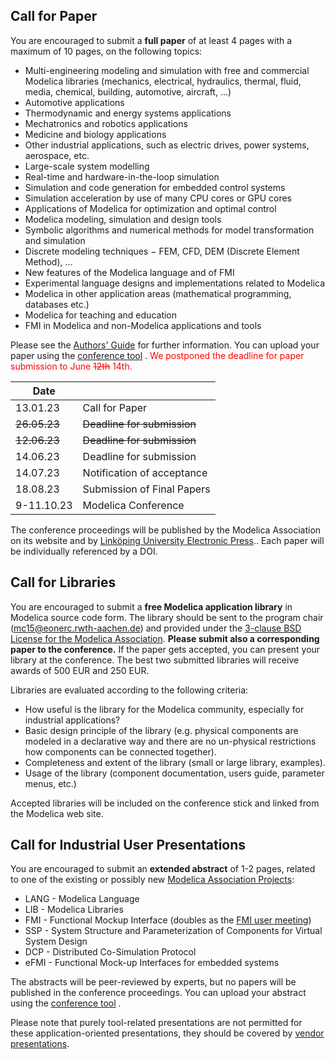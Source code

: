 ## Call for Paper

You are encouraged to submit a **full paper**  of at least 4 pages with a maximum of 10 pages, on the following topics:

-   Multi-engineering modeling and simulation with free and commercial Modelica libraries (mechanics, electrical, hydraulics, thermal, fluid, media, chemical, building, automotive, aircraft, ...)
-   Automotive applications
-   Thermodynamic and energy systems applications
-   Mechatronics and robotics applications
-   Medicine and biology applications
-   Other industrial applications, such as electric drives, power systems, aerospace, etc.
-   Large-scale system modelling
-   Real-time and hardware-in-the-loop simulation
-   Simulation and code generation for embedded control systems
-   Simulation acceleration by use of many CPU cores or GPU cores
-   Applications of Modelica for optimization and optimal control
-   Modelica modeling, simulation and design tools
-   Symbolic algorithms and numerical methods for model transformation and simulation
-   Discrete modeling techniques − FEM, CFD, DEM (Discrete Element Method), ...
-   New features of the Modelica language and of FMI
-   Experimental language designs and implementations related to Modelica
-   Modelica in other application areas (mathematical programming, databases etc.)
-   Modelica for teaching and education
-   FMI in Modelica and non-Modelica applications and tools

Please see the  [Authors' Guide](authors.md) for further information. You can upload your paper using the [conference tool](https://www.conftool.com/modelica2023/) .
<span style="color:red">We postponed the deadline for paper submission to June <s>12th</s> 14th.</span>

| Date | |
| --- | --- |
|13.01.23|Call for Paper|
|~~26.05.23~~|~~Deadline for submission~~|
|~~12.06.23~~|~~Deadline for submission~~|
|14.06.23|Deadline for submission|
|14.07.23|Notification of acceptance|
|18.08.23|Submission of Final Papers|
|9-11.10.23|Modelica Conference|

The conference proceedings will be published by the Modelica Association on its website and by  [Linköping University Electronic Press](http://www.ep.liu.se/)..
Each paper will be individually referenced by a DOI.

## Call for Libraries

You are encouraged to submit a  **free Modelica application library**  in Modelica source code form.
The library should be sent to the program chair ([mc15@eonerc.rwth-aachen.de](mailto:mc15@eonerc.rwth-aachen.de)) and provided under the [3-clause BSD License for the Modelica Association](https://modelica.org/licenses/modelica-3-clause-bsd).
**Please submit also a corresponding paper to the conference.**
If the paper gets accepted, you can present your library at the conference. The best two submitted libraries will receive awards of 500 EUR and 250 EUR.

Libraries are evaluated according to the following criteria:

-   How useful is the library for the Modelica community, especially for industrial applications?
-   Basic design principle of the library (e.g. physical components are modeled in a declarative way and there are no un-physical restrictions how components can be connected together).
-   Completeness and extent of the library (small or large library, examples).
-   Usage of the library (component documentation, users guide, parameter menus, etc.)

Accepted libraries will be included on the conference stick and linked from the Modelica web site.

## Call for Industrial User Presentations

You are encouraged to submit an  **extended abstract**  of 1-2 pages, related to one of the existing or possibly new  [Modelica Association Projects](https://modelica.org/projects):

-   LANG - Modelica Language
-   LIB - Modelica Libraries
-   FMI - Functional Mockup Interface (doubles as the [FMI user meeting](fmi-user-meeting.html))
-   SSP - System Structure and Parameterization of Components for Virtual System Design
-   DCP - Distributed Co-Simulation Protocol
-  eFMI - Functional Mock-up Interfaces for embedded systems

The abstracts will be peer-reviewed by experts, but no papers will be published in the conference proceedings.  You can upload your abstract using the [conference tool](https://www.conftool.com/modelica2023/) .

Please note that purely tool-related presentations are not permitted for these application-oriented presentations, they should be covered by [vendor presentations](othercalls.md).

